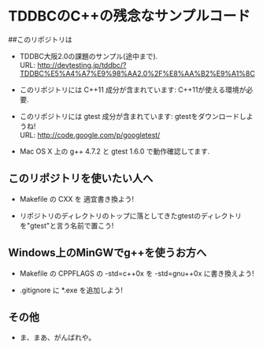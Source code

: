 # TDDBCのC++の残念なサンプルコード

##このリポジトリは
- TDDBC大阪2.0の課題のサンプル(途中まで).  
  URL: http://devtesting.jp/tddbc/?TDDBC%E5%A4%A7%E9%98%AA2.0%2F%E8%AA%B2%E9%A1%8C

- このリポジトリには C++11 成分が含まれています: C++11が使える環境が必要.

- このリポジトリには gtest 成分が含まれています: gtestをダウンロードしようね!  
URL: http://code.google.com/p/googletest/ 

- Mac OS X 上の g++ 4.7.2 と gtest 1.6.0 で動作確認してます.

## このリポジトリを使いたい人へ
- Makefile の CXX を 適宜書き換よう!

- リポジトリのディレクトリのトップに落としてきたgtestのディレクトリを"gtest"と言う名前で置こう!

## Windows上のMinGWでg++を使うお方へ
- Makefile の CPPFLAGS の -std=c++0x を -std=gnu++0x に書き換えよう!

- .gitignore に *.exe を追加しよう!

## その他
- ま、まあ、がんばれや。
